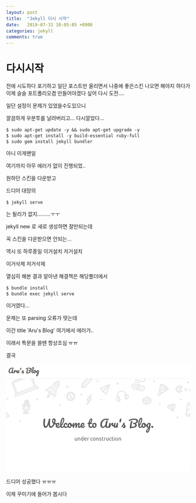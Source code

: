 ```yaml
---
layout: post
title:  "Jekyll 다시 시작"
date:   2019-07-31 10:05:05 +0900
categories: jekyll
comments: true
---
```


# 다시시작

전에 시도하다 포기하고 일단 포스트만 올리면서 나중에 좋은스킨 나오면 해야지 하다가
이제 슬슬 포트폴리오겸 만들어야겠다 싶어 다시 도전....

일단 설정이 문제가 있었을수도있으니

깔끔하게 우분투를 날려버리고... 다시깔았다...

```
$ sudo apt-get update -y && sudo apt-get upgrade -y
$ sudo apt-get install -y build-essential ruby-full
$ sudo gem install jekyll bundler
```

아니 이게왠일

여기까지 아무 에러가 없이 진행되었..

원하던 스킨을 다운받고

드디어 대망의 

```
$ jekyll serve
```

는 될리가 없지.........ㅜㅜ

jekyll new 로 새로 생성하면 잘만되는데

꼭 스킨을 다운받으면 안되는...

역시 또 하루종일 이거설치 저거설치 

이거삭제 저거삭제

열심히 해본 결과 알아낸 해결책은 해당폴더에서

```
$ bundle install
$ bundle exec jekyll serve 
```

이거였다...

문제는 또 parsing 오류가 떳는데

이건 title 'Aru's Blog'  여기에서 에러가..

이래서 특문을 쓸땐 항상조심 ㅠㅠ

결국 

![성공](/assets/post/190731-1.png)

드디어 성공했다 ㅠㅠㅠ 

이제 꾸미기에 들어가 봅시다